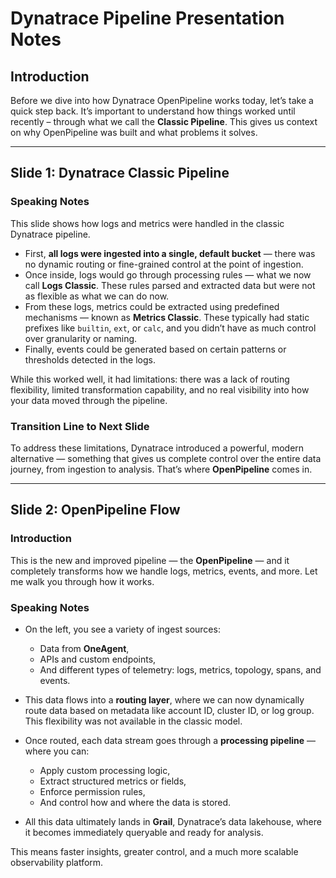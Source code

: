 
# Dynatrace Pipeline Presentation Notes

## Introduction

Before we dive into how Dynatrace OpenPipeline works today, let’s take a quick step back. It’s important to understand how things worked until recently – through what we call the **Classic Pipeline**. This gives us context on why OpenPipeline was built and what problems it solves.

---

## Slide 1: Dynatrace Classic Pipeline

### Speaking Notes

This slide shows how logs and metrics were handled in the classic Dynatrace pipeline.

- First, **all logs were ingested into a single, default bucket** — there was no dynamic routing or fine-grained control at the point of ingestion.
- Once inside, logs would go through processing rules — what we now call **Logs Classic**. These rules parsed and extracted data but were not as flexible as what we can do now.
- From these logs, metrics could be extracted using predefined mechanisms — known as **Metrics Classic**. These typically had static prefixes like `builtin`, `ext`, or `calc`, and you didn’t have as much control over granularity or naming.
- Finally, events could be generated based on certain patterns or thresholds detected in the logs.

While this worked well, it had limitations: there was a lack of routing flexibility, limited transformation capability, and no real visibility into how your data moved through the pipeline.

### Transition Line to Next Slide

To address these limitations, Dynatrace introduced a powerful, modern alternative — something that gives us complete control over the entire data journey, from ingestion to analysis. That’s where **OpenPipeline** comes in.

---

## Slide 2: OpenPipeline Flow

### Introduction

This is the new and improved pipeline — the **OpenPipeline** — and it completely transforms how we handle logs, metrics, events, and more. Let me walk you through how it works.

### Speaking Notes

- On the left, you see a variety of ingest sources:
  - Data from **OneAgent**,
  - APIs and custom endpoints,
  - And different types of telemetry: logs, metrics, topology, spans, and events.

- This data flows into a **routing layer**, where we can now dynamically route data based on metadata like account ID, cluster ID, or log group. This flexibility was not available in the classic model.

- Once routed, each data stream goes through a **processing pipeline** — where you can:
  - Apply custom processing logic,
  - Extract structured metrics or fields,
  - Enforce permission rules,
  - And control how and where the data is stored.

- All this data ultimately lands in **Grail**, Dynatrace’s data lakehouse, where it becomes immediately queryable and ready for analysis.

This means faster insights, greater control, and a much more scalable observability platform.
